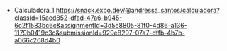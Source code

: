 * Calculadora_1
https://snack.expo.dev/@andressa_santos/calculadora?classId=15aed852-dfad-47a6-b945-6c2f1583bc6c&assignmentId=3d5e8805-81f0-4d86-a136-1179b0419c3c&submissionId=929e8297-07a7-dffb-4b7b-a066c268d4b0

